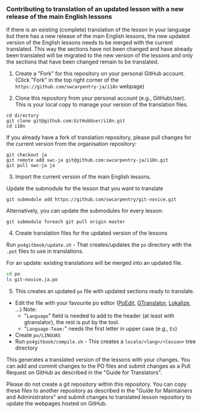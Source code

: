 ### Contributing to translation of an updated lesson with a new release of the main English lessons

If there is an existing (complete) translation of the lesson in your language but
  there has a new release of the main English lessons, the new updated version
  of the English lessons needs to be merged with the current translated. This way
  the sections have not been changed and have already been translated will be migrated
  to the new version of the lessons and only the sections that have been changed remain
  to be translated.

1. Create a "Fork" for this repository on your personal GitHub account. (Click "Fork" in the top right
  corner of the `https://github.com/swcarpentry-ja/i18n` webpage)

2. Clone this repository from your personal account (e.g., GitHubUser). This is your local copy to manage your version of
 the translation files.

```
cd directory
git clone git@github.com:GitHubUser/i18n.git
cd i18n
```

If you already have a fork of translation repository, please pull changes for the current
   version from the organisation repository:

```
git checkout ja
git remote add swc-ja git@github.com:swcarpentry-ja/i18n.git
git pull swc-ja ja
```

3. Import the current version of the main English lessons.

Update the submodule for the lesson that you want to translate

```
git submodule add https://github.com/swcarpentry/git-novice.git
```

Alternatively, you can update the submodules for every lesson:

```
git submodule foreach git pull origin master
```

4. Create translation files for the updated version of the lessons

Run `po4gitbook/update.sh` - That creates/updates the `po` directory with the `.pot` files to use in translations.

For an update: existing translations will be merged into an updated file.
```bash
cd po
ls git-novice.ja.po
```

5. This creates an updated `po` file with updated sections ready to translate.


 - Edit the file with your favourite po editor ([PoEdit](http://www.poedit.net),
 [GTranslator](https://wiki.gnome.org/Apps/Gtranslator), [Lokalize](https://userbase.kde.org/Lokalize), ...)
   Note:
    - "`Language`" field is needed to add to the header (at least with gtranslator), the rest is put by the tool.
    - "`Language-Team:`" needs the first letter in upper case (e.g., `Es`)
 - Create `po/LINGUAS`
 - Run `po4gitbook/compile.sh` - This creates a `locale/<lang>/<lesson>` tree directory

This generates a translated version of the lessons with your changes. You can add and commit
  changes to the PO files and submit changes as a Pull Request on GitHub as described in the
  "Guide for Translators".

 Please do not create a git repository within this repository. You can copy these files to another repository
 as described in the "Guide for Maintainers and Administrators" and submit changes to translated
 lesson repository to update the webpages hosted on GitHub.
